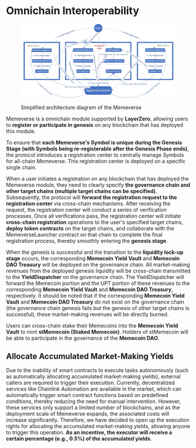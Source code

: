 # Omnichain Interoperability

<figure><img src="../.gitbook/assets/Memeverse架构图.png" alt=""><figcaption><p>Simplified architecture diagram of the Memeverse</p></figcaption></figure>

Memeverse is a omnichain module supported by **LayerZero**, allowing users to **register or participate in genesis** on any blockchain that has deployed this module.

To ensure that **each Memeverse's Symbol is unique during the Genesis Stage (with Symbols being re-registerable after the Genesis Phase ends)**, the protocol introduces a registration center to centrally manage Symbols for all-chain Memeverse. This registration center is deployed on a specific single chain.

When a user initiates a registration on any blockchain that has deployed the Memeverse module, they need to clearly specify **the governance chain and other target chains (multiple target chains can be specified)**. Subsequently, the protocol will **forward the registration request to the registration center** via cross-chain mechanisms. After receiving the request, the registration center will conduct a series of verification processes. Once all verifications pass, the registration center will initiate **cross-chain registration** operations to the user's specified target chains, **deploy token contracts** on the target chains, and collaborate with the MemeverseLauncher contract on that chain to complete the final registration process, thereby smoothly entering the **genesis stage**.

When the genesis is successful and the transition to the **liquidity lock-up stage** occurs, the corresponding **Memecoin Yield Vault** and **Memecoin DAO Treasury** will be deployed on the governance chain. All market-making revenues from the deployed genesis liquidity will be cross-chain transmitted to the **YieldDispatcher** on the governance chain. The YieldDispatcher will forward the Memecoin portion and the UPT portion of these revenues to the corresponding **Memecoin Yield Vault** and **Memecoin DAO Treasury**, respectively. It should be noted that if the corresponding **Memecoin Yield Vault** and **Memecoin DAO Treasury** do not exist on the governance chain (the governance chain genesis fails but the genesis of other target chains is successful), these market-making revenues will be directly burned.

Users can cross-chain stake their Memecoins into the **Memecoin Yield Vault** to mint **stMemecoin (Staked Memecoin)**. Holders of stMemecoin will be able to participate in the governance of the **Memecoin DAO**.

## **Allocate Accumulated Market-Making Yields**

Due to the inability of smart contracts to execute tasks autonomously (such as automatically allocating accumulated market-making yields), external callers are required to trigger their execution. Currently, decentralized services like Chainlink Automation are available in the market, which can automatically trigger smart contract functions based on predefined conditions, thereby reducing the need for manual intervention. However, these services only support a limited number of blockchains, and as the deployment scale of Memeverse expands, the associated costs will increase significantly. Therefore, we have decided to open up the execution rights for allocating the accumulated market-making yields, allowing anyone to trigger this operation. **As an incentive, the executor will receive a certain percentage (e.g., 0.5%) of the accumulated yields**.
